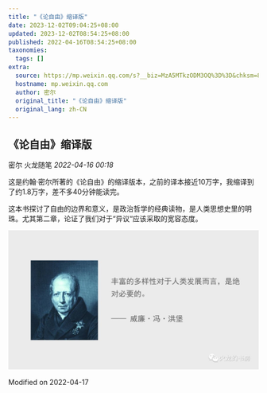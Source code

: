 ```yaml
---
title: "《论自由》缩译版"
date: 2023-12-02T09:04:25+08:00 
updated: 2023-12-02T08:54:25+08:00
published: 2022-04-16T08:54:25+08:00
taxonomies:
  tags: []
extra:
  source: https://mp.weixin.qq.com/s?__biz=MzA5MTkzODM3OQ%3D%3D&chksm=8b98d900bcef5016badd75953f7fdedee05646ed37a335b6d5b525a036f83e55428c9538a414&idx=1&mid=2652418596&scene=21&sn=94db0d3bb4caf5f01acbeeccfe62e14e&utm_source=pocket_reader
  hostname: mp.weixin.qq.com
  author: 密尔
  original_title: "《论自由》缩译版"
  original_lang: zh-CN
---
```


## 《论自由》缩译版

密尔 火龙随笔 _2022-04-16 00:18_

这是约翰·密尔所著的《论自由》的缩译版本，之前的译本接近10万字，我缩译到了约1.8万字，差不多40分钟能读完。

这本书探讨了自由的边界和意义，是政治哲学的经典读物，是人类思想史里的明珠。尤其第二章，论证了我们对于“异议“应该采取的宽容态度。

![Image](640.jpeg)

Modified on 2022-04-17